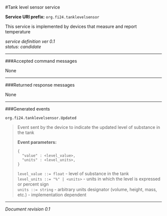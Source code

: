 #Tank level sensor service

**Service URI prefix:**    `org.fi24.tanklevelsensor`  

This service is implemented by devices that measure and report temperature  

*service definition ver 0.1*   
*status: candidate*   

---

###Accepted command messages

None  

---


###Returned response messages

None  

---

###Generated events

`org.fi24.tanklevelsensor.Updated`  
> Event sent by the device to indicate the updated level of substance in the tank
> 
> **Event parameters:**   
>```
>{  
>   "value" : <level_value>,
>   "units" : <level_units>,
>}
>```
>
> `level_value ::= float` - level of substance in the tank  
> `level_units ::= "%" | <units>` - units in which the level is expressed or percent sign  
> `units ::= string` - arbitrary units designator (volume, height, mass, etc.) - implementation dependent


---

*Document revision 0.1*

